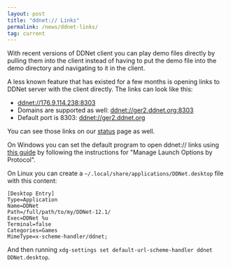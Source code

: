 ```yaml
---
layout: post
title: "ddnet:// Links"
permalink: /news/ddnet-links/
tag: current
---
```


With recent versions of DDNet client you can play demo files directly by pulling them into the client instead of having to put the demo file into the demo directory and navigating to it in the client.

A less known feature that has existed for a few months is opening links to DDNet server with the client directly. The links can look like this:

- [ddnet://176.9.114.238:8303](ddnet://176.9.114.238:8303)
- Domains are supported as well: [ddnet://ger2.ddnet.org:8303](ddnet://ger2.ddnet.org:8303)
- Default port is 8303: [ddnet://ger2.ddnet.org](ddnet://ger2.ddnet.org)

You can see those links on our [status](https://ddnet.org/status/) page as well.

On Windows you can set the default program to open ddnet:// links using [this guide](https://www.howtogeek.com/223144/how-to-set-your-default-apps-in-windows-10/) by following the instructions for "Manage Launch Options by Protocol".

On Linux you can create a `~/.local/share/applications/DDNet.desktop` file with this content:

```
[Desktop Entry]
Type=Application
Name=DDNet
Path=/full/path/to/my/DDNet-12.1/
Exec=DDNet %u
Terminal=false
Categories=Games
MimeType=x-scheme-handler/ddnet;
```

And then running `xdg-settings set default-url-scheme-handler ddnet DDNet.desktop`.
